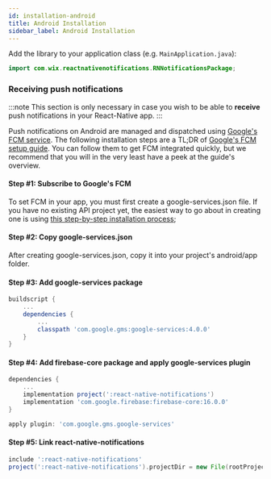 ```yaml
---
id: installation-android
title: Android Installation
sidebar_label: Android Installation
---
```


Add the library to your application class (e.g. `MainApplication.java`):

```java
import com.wix.reactnativenotifications.RNNotificationsPackage;

```

### Receiving push notifications

:::note
This section is only necessary in case you wish to be able to **receive** push notifications in your React-Native app.
:::

Push notifications on Android are managed and dispatched using [Google's FCM service](https://firebase.google.com/docs/cloud-messaging). The following installation steps are a TL;DR of [Google's FCM setup guide](https://firebase.google.com/docs/cloud-messaging/android/client). You can follow them to get FCM integrated quickly, but we recommend that you will in the very least have a peek at the guide's overview.

#### Step #1: Subscribe to Google's FCM

To set FCM in your app, you must first create a google-services.json file. If you have no existing API project yet, the easiest way to go about in creating one is using [this step-by-step installation process](https://firebase.google.com/docs/android/setup);

#### Step #2: Copy google-services.json

After creating google-services.json, copy it into your project's android/app folder.

#### Step #3: Add google-services package

```gradle title="./android/build.gradle"
buildscript {
    ...
    dependencies {
        ...
        classpath 'com.google.gms:google-services:4.0.0'
    }
}
```

#### Step #4: Add firebase-core package and apply google-services plugin

```gradle title="./android/app/build.gradle"
dependencies {
    ...
    implementation project(':react-native-notifications')
    implementation 'com.google.firebase:firebase-core:16.0.0'
}

apply plugin: 'com.google.gms.google-services'
```

#### Step #5: Link react-native-notifications

```gradle title="./android/settings.gradle"
include ':react-native-notifications'
project(':react-native-notifications').projectDir = new File(rootProject.projectDir, '../node_modules/react-native-notifications/lib/android/app')
```
